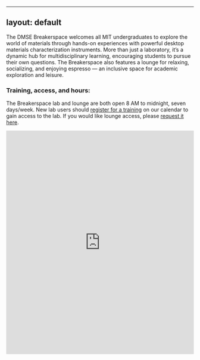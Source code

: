 <meta http-equiv="refresh" content="1800">

---
layout: default
---

The DMSE Breakerspace welcomes all MIT undergraduates to explore the world of materials through hands-on experiences with powerful desktop materials characterization instruments. More than just a laboratory, it’s a dynamic hub for multidisciplinary learning, encouraging students to pursue their own questions. The Breakerspace also features a lounge for relaxing, socializing, and enjoying espresso — an inclusive space for academic exploration and leisure. 

### Training, access, and hours:

The Breakerspace lab and lounge are both open 8 AM to midnight, seven days/week. New lab users should [register for a training](https://breakerspace.libcal.com/calendar?cid=19408&t=w&d=0000-00-00&cal=19408&ct=69558&inc=0) on our calendar to gain access to the lab. If you would like lounge access, please [request it here](https://docs.google.com/forms/d/e/1FAIpQLSdcX0J_sUQmiO0j15IHSrni4rX7LMLaILCjoXQOn4QriWAoHA/viewform?usp=sf_link).


<iframe src="https://breakerspace.libcal.com/embed_calendar.php?cal_id=19408&w=750&h=600&dv=agendaWeek&st=0&we=1&hl=prev%2Cnext%20today&hc=title&hr=basicWeek%20agendaDay%2CagendaWeek%2Cmonth&hd=dddd%2C%20MMM%20D%2C%20YYYY&hw=MMMM%20D&hm=MMMM%20YYYY&cd=dddd%20M%2FD&cw=ddd%20M%2FD&cm=ddd&ta=h(%3Amm)a&td=h(%3Amm)a&tm=h(%3Amm)a&fh=08%3A00%3A00&mi=08%3A00%3A00&ma=24%3A00%3A00&ts=00%3A30%3A00&eo=1&el=0&hf=1&sp=1&c1=%23000000&c2=%23000000&c3=%23F3F3F3&c4=%23D0D0D0&c5=%23000000&audience=&cam=&cat=&tar=0&set=1" style="border: 0" width="100%" height="600" frameborder="0" scrolling="auto"></iframe>
